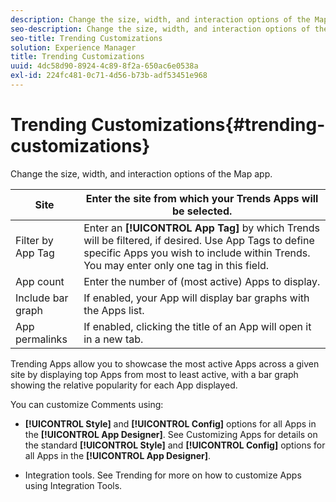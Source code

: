 ```yaml
---
description: Change the size, width, and interaction options of the Map app.
seo-description: Change the size, width, and interaction options of the Map app.
seo-title: Trending Customizations
solution: Experience Manager
title: Trending Customizations
uuid: 4dc58d90-8924-4c89-8f2a-650ac6e0538a
exl-id: 224fc481-0c71-4d56-b73b-adf53451e968
---
```

# Trending Customizations{#trending-customizations}

Change the size, width, and interaction options of the Map app.

|  Site | Enter the site from which your Trends Apps will be selected. |
|---|---|
|  Filter by App Tag |Enter an **[!UICONTROL App Tag]** by which Trends will be filtered, if desired. Use App Tags to define specific Apps you wish to include within Trends. You may enter only one tag in this field. |
|  App count | Enter the number of (most active) Apps to display. |
|  Include bar graph | If enabled, your App will display bar graphs with the Apps list. |
|  App permalinks | If enabled, clicking the title of an App will open it in a new tab. |

Trending Apps allow you to showcase the most active Apps across a given site by displaying top Apps from most to least active, with a bar graph showing the relative popularity for each App displayed.

You can customize Comments using:

* **[!UICONTROL Style]** and **[!UICONTROL Config]** options for all Apps in the **[!UICONTROL App Designer]**. See Customizing Apps for details on the standard **[!UICONTROL Style]** and **[!UICONTROL Config]** options for all Apps in the **[!UICONTROL App Designer]**.

* Integration tools. See Trending for more on how to customize Apps using Integration Tools.
